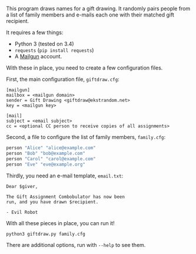 This program draws names for a gift drawing.  It randomly pairs people from a list of family members
and e-mails each one with their matched gift recipient.

It requires a few things:

- Python 3 (tested on 3.4)
- `requests` (`pip install requests`)
- A [Mailgun][mg] account.

[mg]: http://mailgun.com

With these in place, you need to create a few configuration files.

First, the main configuration file, `giftdraw.cfg`:

```
[mailgun]
mailbox = <mailgun domain>
sender = Gift Drawing <giftdraw@ekstrandom.net>
key = <mailgun key>

[mail]
subject = <email subject>
cc = <optional CC person to receive copies of all assignments>
```

Second, a file to configure the list of family members, `family.cfg`:

```sh
person "Alice" "alice@example.com"
person "Bob" "bob@example.com"
person "Carol" "carol@example.com"
person "Eve" "eve@example.org"
```

Thirdly, you need an e-mail template, `email.txt`:

```
Dear $giver,

The Gift Assignment Combobulator has now been
run, and you have drawn $recipient.

- Evil Robot
```

With all these pieces in place, you can run it!

```
python3 giftdraw.py family.cfg
```

There are additional options, run with `--help` to see them.
